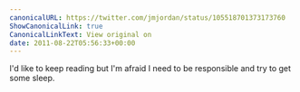 ```yaml
---
canonicalURL: https://twitter.com/jmjordan/status/105518701373173760
ShowCanonicalLink: true
CanonicalLinkText: View original on
date: 2011-08-22T05:56:33+00:00
---
```

I'd like to keep reading but I'm afraid I need to be responsible and try to get some sleep.